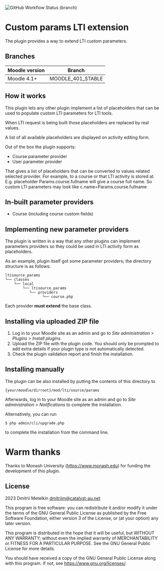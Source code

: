 ![GitHub Workflow Status (branch)](https://img.shields.io/github/actions/workflow/status/catalyst/moodle-ltisource_params/ci.yml?branch=MOODLE_401_STABLE)

# Custom params LTI extension #

The plugin provides a way to extend LTI custom parameters.

## Branches

| Moodle version   | Branch            |
|------------------|-------------------|
| Moodle 4.1+      | MOODLE_401_STABLE |

## How it works ##
This plugin lets any other plugin implement a list of placeholders that can be used to populate custom LTI parameters for LTI tools.

When LTI request is being built those placeholders are replaced by real values.

A list of all available placeholders are displayed on activity editing form. 

Out of the box the plugin supports:
 * Course parameter provider
 * User parameter provider

That gives a list of placeholders that can be converted to values related selected provider. 
For example, to a course or that LTI activity is stored at. E.g. placeholder Params.course.fullname will give a course full name. So custom LTI parameters may look like c.name=Params.course.fullname

## In-built parameter providers ##

* Course (including course custom fields)

## Implementing new parameter providers ##

The plugin is written in a way that any other plugins can implement parameters providers so they could be used in LTI activity form as placeholders. 

As an example, plugin itself got some parameter providers; the directory structure is as follows:

```
ltisource_params
└── classes
    └── local
        └── ltisource_params
           └── providers
                 └── course.php
```
Each provider **must extend** the base class.

## Installing via uploaded ZIP file ##

1. Log in to your Moodle site as an admin and go to _Site administration >
   Plugins > Install plugins_.
2. Upload the ZIP file with the plugin code. You should only be prompted to add
   extra details if your plugin type is not automatically detected.
3. Check the plugin validation report and finish the installation.

## Installing manually ##

The plugin can be also installed by putting the contents of this directory to

    {your/moodle/dirroot}/mod/lti/source/params

Afterwards, log in to your Moodle site as an admin and go to _Site administration >
Notifications_ to complete the installation.

Alternatively, you can run

    $ php admin/cli/upgrade.php

to complete the installation from the command line.

# Warm thanks #

Thanks to Monash University (https://www.monash.edu) for funding the development of this plugin.

## License ##

2023 Dmitrii Metelkin <dmitriim@catalyst-au.net>

This program is free software: you can redistribute it and/or modify it under
the terms of the GNU General Public License as published by the Free Software
Foundation, either version 3 of the License, or (at your option) any later
version.

This program is distributed in the hope that it will be useful, but WITHOUT ANY
WARRANTY; without even the implied warranty of MERCHANTABILITY or FITNESS FOR A
PARTICULAR PURPOSE.  See the GNU General Public License for more details.

You should have received a copy of the GNU General Public License along with
this program.  If not, see <https://www.gnu.org/licenses/>.
